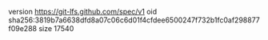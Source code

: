 version https://git-lfs.github.com/spec/v1
oid sha256:3819b7a6638dfd8a07c06c6d01f4cfdee6500247f732b1fc0af298877f09e288
size 17540
